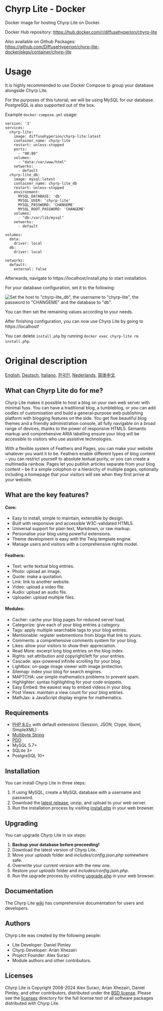 # Chyrp Lite - Docker
Docker image for hosting Chyrp Lite on Docker.

Docker Hub repository: https://hub.docker.com/r/diffusehyperion/chyrp-lite

Also available on Github Packages: https://github.com/DiffuseHyperion/chyrp-lite-docker/pkgs/container/chyrp-lite

# Usage
It is highly recommended to use Docker Compose to group your database alongside Chyrp Lite.

For the purposes of this tutorial, we will be using MySQL for our database. PostgreSQL is also supported out of the box.

Example `docker-compose.yml` usage:
```
version: '3'
services:
  chyrp-lite:
    image: diffusehyperion/chyrp-lite:latest
    container_name: chyrp-lite
    restart: unless-stopped
    ports:
      - "80:80"
    volumes:
      - "data:/var/www/html"
    networks:
      - default
  chyrp-lite_db:
    image: mysql:latest
    container_name: chyrp-lite_db
    restart: unless-stopped
    environment:
      MYSQL_DATABASE: 'db'
      MYSQL_USER: 'chyrp-lite'
      MYSQL_PASSWORD: 'CHANGEME'
      MYSQL_ROOT_PASSWORD: 'CHANGEME'
    volumes:
      - "db:/var/lib/mysql"
    networks:
      - default
      
volumes:
  data:
    driver: local
  db:
    driver: local

networks:
  default:
    external: false
```

Afterwards, navigate to https://localhost/install.php to start installation.

For your database configuration, set it to the following: 

![Set the host to "chyrp-lite_db", the username to "chyrp-lite", the password to "CHANGEME" and the database to "db".](assets/setup.png)

You can then set the remaining values according to your needs.

After finishing configuration, you can now use Chyrp Lite by going to https://localhost!

You can delete `install.php` by running `docker exec chyrp-lite rm install.php`.

# Original description

[English](README.md), [Deutsch](README_de_DE.md), [Italiano](README_it_IT.md), [한국인](README_ko_KR.md), [Nederlands](README_nl_NL.md), [简体中文](README_zh_CN.md).

## What can Chyrp Lite do for me?

Chyrp Lite makes it possible to host a blog on your own web server with minimal fuss. You can have
a traditional blog, a tumbleblog, or you can add oodles of customisation and build a general-purpose
web publishing platform with blogging features on the side. You get five beautiful blog themes and
a friendly administration console, all fully navigable on a broad range of devices, thanks to the
power of responsive HTML5. Semantic markup and comprehensive ARIA labelling ensure your blog will be
accessible to visitors who use assistive technologies.

With a flexible system of Feathers and Pages, you can make your website whatever you want it to be.
Feathers enable different types of blog content – you can restrict yourself to absolute textual purity,
or you can create a multimedia rainbow. Pages let you publish articles separate from your blog content
– be it a simple colophon or a hierarchy of multiple pages, optionally including a homepage that your
visitors will see when they first arrive at your website.

## What are the key features?

#### Core:
* Easy to install, simple to maintain, extensible by design.
* Built with responsive and accessible W3C-validated HTML5.
* Universal support for plain text, Markdown, or raw markup.
* Personalise your blog using powerful extensions.
* Theme development is easy with the Twig template engine.
* Manage users and visitors with a comprehensive rights model.

#### Feathers:
* Text: write textual blog entries.
* Photo: upload an image.
* Quote: make a quotation.
* Link: link to another website.
* Video: upload a video file.
* Audio: upload an audio file.
* Uploader: upload multiple files.

#### Modules:
* Cacher: cache your blog pages for reduced server load.
* Categorize: give each of your blog entries a category.
* Tags: apply multiple searchable tags to your blog entries.
* Mentionable: register webmentions from blogs that link to yours.
* Comments: a comprehensive comments system for your blog.
* Likes: allow your visitors to show their appreciation.
* Read More: excerpt long blog entries on the blog index.
* Rights: set attribution and copyright/left for your entries.
* Cascade: ajax-powered infinite scrolling for your blog.
* Lightbox: on-page image viewer with image protection.
* Sitemap: index your blog for search engines.
* MAPTCHA: use simple mathematics problems to prevent spam.
* Highlighter: syntax highlighting for your code snippets.
* Easy Embed: the easiest way to embed videos in your blog.
* Post Views: maintain a view count for your blog entries.
* MathJax: a JavaScript display engine for mathematics.

## Requirements

* [PHP 8.0+](https://www.php.net/supported-versions.php) with default extensions (Session, JSON, Ctype, libxml, SimpleXML)
* [Multibyte String](https://www.php.net/manual/en/book.mbstring.php)
* [PDO](https://www.php.net/manual/en/book.pdo.php)
* MySQL 5.7+
* SQLite 3+
* PostgreSQL 10+

## Installation

You can install Chyrp Lite in three steps:

1. If using MySQL, create a MySQL database with a username and password.
2. Download the [latest release](https://github.com/xenocrat/chyrp-lite/releases), unzip, and upload to your web server.
3. Run the installation process by visiting [install.php](install.php) in your web browser.

## Upgrading

You can upgrade Chyrp Lite in six steps:

1. __Backup your database before proceeding!__
2. Download the latest version of Chyrp Lite.
3. Move your _uploads_ folder and _includes/config.json.php_ somewhere safe.
4. Overwrite your current version with the new one.
5. Restore your _uploads_ folder and _includes/config.json.php_.
6. Run the upgrade process by visiting [upgrade.php](upgrade.php) in your web browser.

## Documentation

The Chyrp Lite [wiki](https://chyrplite.net/wiki/) has comprehensive documentation
for users and developers.

## Authors

Chyrp Lite was created by the following people:

* Lite Developer: Daniel Pimley
* Chyrp Developer: Arian Xhezairi
* Project Founder: Alex Suraci
* Module authors and other contributors.

## Licenses

Chyrp Lite is Copyright 2008-2024 Alex Suraci, Arian Xhezairi, Daniel Pimley, and other contributors,
distributed under the [BSD license](https://raw.githubusercontent.com/xenocrat/chyrp-lite/master/LICENSE.md).
Please see the [licenses](licenses) directory for the full license text of all software packages distributed with Chyrp Lite.
